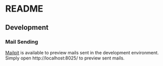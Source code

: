 # README

## Development

### Mail Sending
[Mailpit](https://github.com/axllent/mailpit) is available to preview mails sent in the development environment.
Simply open http://localhost:8025/ to preview sent mails.
